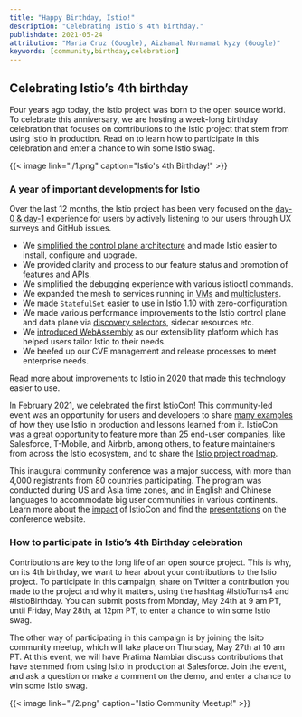 ```yaml
---
title: "Happy Birthday, Istio!"
description: "Celebrating Istio’s 4th birthday."
publishdate: 2021-05-24
attribution: "Maria Cruz (Google), Aizhamal Nurmamat kyzy (Google)"
keywords: [community,birthday,celebration]
---
```


## Celebrating Istio’s 4th birthday

Four years ago today, the Istio project was born to the open source world. To celebrate this anniversary,
we are hosting a week-long birthday celebration  that focuses on contributions to the Istio project that
stem from using Istio in production. Read on to learn how to participate in this celebration and enter a
chance to win some Istio swag.

{{< image link="./1.png" caption="Istio's 4th Birthday!" >}}

### A year of important developments for Istio

Over the last 12 months, the Istio project has been very focused on the [day-0
& day-1](https://dzone.com/articles/defining-day-2-operations) experience for
users by actively listening to our users through UX surveys and GitHub issues.

- We [simplified the control plane architecture](https://istio.io/latest/blog/2020/istiod/) and
   made Istio easier to install, configure and upgrade.
- We provided clarity and process to our feature status and promotion of features and APIs.
- We simplified the debugging experience with various istioctl commands.
- We expanded the mesh to services running in [VMs](https://istio.io/latest/news/releases/1.9.x/announcing-1.9/#virtual-machine-integration-beta)
    and [multiclusters](https://istio.io/latest/docs/setup/install/multicluster/).
- We made [`StatefulSet` easier](https://istio.io/latest/blog/2021/statefulsets-made-easier/) to use in Istio 1.10 with zero-configuration.
- We made various performance improvements to the Istio control plane and data plane via [discovery selectors](https://istio.io/latest/blog/2021/discovery-selectors/), sidecar resources etc.
- We [introduced WebAssembly](https://istio.io/latest/blog/2021/wasm-progress/) as our extensibility platform which has helped users tailor Istio to their needs.
- We beefed up our CVE management and release processes to meet enterprise needs.

[Read more](https://istio.io/latest/blog/2020/tradewinds-2020/) about improvements to
Istio in 2020 that made this technology easier to use.

In February 2021, we celebrated the first IstioCon! This community-led event was an opportunity
for users and developers to share [many examples](https://www.youtube.com/playlist?list=PL7wB27eZmdffS-g_xh7X-b0echc_XZMKV)
of how they use Istio in production and lessons
learned from it. IstioCon was a great opportunity to feature more than 25 end-user companies,
like Salesforce, T-Mobile, and Airbnb, among others, to feature maintainers from across the Istio
ecosystem, and to share the [Istio project roadmap](https://www.youtube.com/watch?v=WmjTeN-jtdY).

This inaugural community conference was a major success, with more than 4,000 registrants from 80
countries participating. The program was conducted during US and Asia time zones,
and in English and Chinese languages to accommodate big user communities in various continents.
Learn more about the [impact](https://events.istio.io/istiocon-2021/slides/IstioCon2021-Report.pdf)
of IstioCon and find the [presentations](https://events.istio.io/istiocon-2021/sessions/) on
the conference website.

### How to participate in Istio’s 4th Birthday celebration

Contributions are key to the long life of an open source project. This is why, on its 4th birthday,
we want to hear about your contributions to the Istio project. To participate in this campaign,
share on Twitter a contribution you made to the project and why it matters, using the hashtag #IstioTurns4
and #IstioBirthday. You can submit posts from Monday, May 24th at 9 am PT, until
Friday, May 28th, at 12pm PT, to enter a chance to win some Istio swag.

The other way of participating in this campaign is by joining the Isito community meetup, which
will take place on Thursday, May 27th at 10 am PT. At this event, we will have Pratima Nambiar
discuss contributions that have stemmed from using Isito in production at Salesforce. Join the event,
and ask a question or make a comment on the demo, and enter a chance to win some Istio swag.

{{< image link="./2.png" caption="Istio Community Meetup!" >}}
